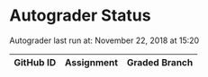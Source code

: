 # Autograder Status
Autograder last run at: November 22, 2018 at 15:20

| GitHub ID | Assignment | Graded Branch |
|-----------|------------|---------------|
